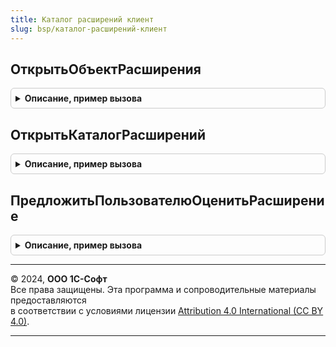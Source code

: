 ```yaml
---
title: Каталог расширений клиент
slug: bsp/каталог-расширений-клиент
---
```



## ОткрытьОбъектРасширения
<details style="margin: 1em 0; padding: 0.5em; border: 1px solid #ccc; border-radius: 6px;">

<summary style="font-weight: bold; cursor: pointer;">Описание, пример вызова</summary>

```bsl

// Открывает форму объекта расширения из каталога расширений
// @skip-warning ПустойМетод - особенность реализации.
//
// Параметры:
// 	ПубличныйИдентификатор - Строка - публичный идентификатор расширения из Менеджера сервиса
// 	ОписаниеОповещения - ОписаниеОповещения - необязательный, позволяет обработать закрытие формы.
// 		Процедура, которая будет обрабатывать вызов описания оповещения, в качестве первого параметра будет получать
// 		значение типа "ПеречислениеСсылка.СостоянияРасширений", описывающее состояние расширения в момент закрытия формы
// 		(подробности см. в описании метода "ОткрытьФорму" глобального контекста).
//
Процедура ОткрытьОбъектРасширения(Знач ПубличныйИдентификатор, Знач ОписаниеОповещения = Неопределено) Экспорт
```

Пример вызова
```bsl
КаталогРасширенийКлиент.ОткрытьОбъектРасширения(ПубличныйИдентификатор, ОписаниеОповещения);
```
</details>

## ОткрытьКаталогРасширений
<details style="margin: 1em 0; padding: 0.5em; border: 1px solid #ccc; border-radius: 6px;">

<summary style="font-weight: bold; cursor: pointer;">Описание, пример вызова</summary>

```bsl

// Открывает каталог расширений.
// @skip-warning ПустойМетод - особенность реализации.
//
Процедура ОткрытьКаталогРасширений() Экспорт
```

Пример вызова
```bsl
КаталогРасширенийКлиент.ОткрытьКаталогРасширений() 
```
</details>

## ПредложитьПользователюОценитьРасширение
<details style="margin: 1em 0; padding: 0.5em; border: 1px solid #ccc; border-radius: 6px;">

<summary style="font-weight: bold; cursor: pointer;">Описание, пример вызова</summary>

```bsl

// Предложить пользователю оценить расширение.
// Использовать можно только после успешного вызова КаталогРасширений.ИнформацияОбОценкеПользователя.
// Полученный результат необходимо проанализировать и в случае необходимости вызвать
// КаталогРасширенийКлиент.ПредложитьПользователюОценитьРасширение.
// При вызове данной процедуры пользователю будет показан вопрос с тремя
// вариантами ответа: "Оценить", "Оценить позже", "Больше не предлагать".
// Если пользователь ранее уже выбрал ответ "Больше не предлагать", диалог вопроса не появится.
// @skip-warning ПустойМетод - особенность реализации.
//
// Параметры:
//  ПубличныйИдентификатор - Строка - публичный идентификатор расширения из Менеджера сервиса
//  ТекстПредложения - Строка - текст предложения показываемый пользователю.
//   Если текст не задан, будет использоваться стандартный
Процедура ПредложитьПользователюОценитьРасширение(ПубличныйИдентификатор, ТекстПредложения = "") Экспорт
```

Пример вызова
```bsl
КаталогРасширенийКлиент.ПредложитьПользователюОценитьРасширение(ПубличныйИдентификатор, ТекстПредложения);
```
</details>

---

© 2024, **ООО 1С-Софт**  
Все права защищены. Эта программа и сопроводительные материалы предоставляются  
в соответствии с условиями лицензии [Attribution 4.0 International (CC BY 4.0)](https://creativecommons.org/licenses/by/4.0/legalcode).

---
